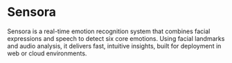# Sensora
Sensora is a real-time emotion recognition system that combines facial expressions and speech to detect six core emotions. Using facial landmarks and audio analysis, it delivers fast, intuitive insights, built for deployment in web or cloud environments.
